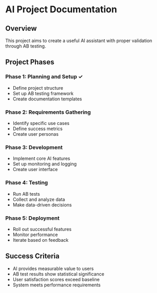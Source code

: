 # AI Project Documentation

## Overview

This project aims to create a useful AI assistant with proper validation through AB testing.

## Project Phases

### Phase 1: Planning and Setup ✓
- Define project structure
- Set up AB testing framework
- Create documentation templates

### Phase 2: Requirements Gathering
- Identify specific use cases
- Define success metrics
- Create user personas

### Phase 3: Development
- Implement core AI features
- Set up monitoring and logging
- Create user interface

### Phase 4: Testing
- Run AB tests
- Collect and analyze data
- Make data-driven decisions

### Phase 5: Deployment
- Roll out successful features
- Monitor performance
- Iterate based on feedback

## Success Criteria

- AI provides measurable value to users
- AB test results show statistical significance
- User satisfaction scores exceed baseline
- System meets performance requirements